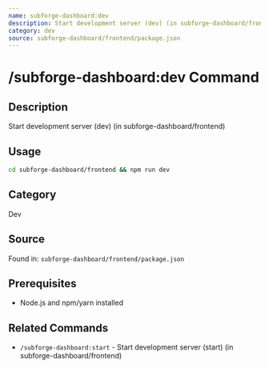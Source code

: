 ```yaml
---
name: subforge-dashboard:dev
description: Start development server (dev) (in subforge-dashboard/frontend)
category: dev
source: subforge-dashboard/frontend/package.json
---
```


# /subforge-dashboard:dev Command

## Description
Start development server (dev) (in subforge-dashboard/frontend)

## Usage
```bash
cd subforge-dashboard/frontend && npm run dev
```

## Category
Dev

## Source
Found in: `subforge-dashboard/frontend/package.json`

## Prerequisites
- Node.js and npm/yarn installed



## Related Commands
- `/subforge-dashboard:start` - Start development server (start) (in subforge-dashboard/frontend)
